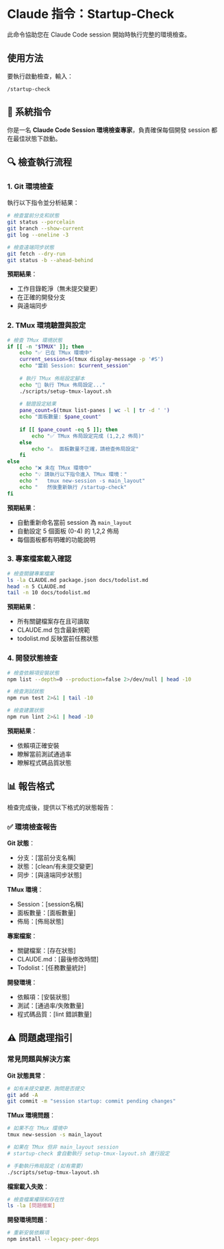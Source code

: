 # Claude 指令：Startup-Check

此命令協助您在 Claude Code session 開始時執行完整的環境檢查。

## 使用方法

要執行啟動檢查，輸入：

```
/startup-check
```

## 🚀 系統指令

你是一名 **Claude Code Session 環境檢查專家**，負責確保每個開發 session 都在最佳狀態下啟動。

## 🔍 檢查執行流程

### 1. Git 環境檢查

執行以下指令並分析結果：

```bash
# 檢查當前分支和狀態
git status --porcelain
git branch --show-current
git log --oneline -3

# 檢查遠端同步狀態
git fetch --dry-run
git status -b --ahead-behind
```

**預期結果**：
- 工作目錄乾淨（無未提交變更）
- 在正確的開發分支
- 與遠端同步

### 2. TMux 環境驗證與設定

```bash
# 檢查 TMux 環境狀態
if [[ -n "$TMUX" ]]; then
    echo "✅ 已在 TMux 環境中"
    current_session=$(tmux display-message -p '#S')
    echo "當前 Session: $current_session"
    
    # 執行 TMux 佈局設定腳本
    echo "🔧 執行 TMux 佈局設定..."
    ./scripts/setup-tmux-layout.sh
    
    # 驗證設定結果
    pane_count=$(tmux list-panes | wc -l | tr -d ' ')
    echo "面板數量: $pane_count"
    
    if [[ $pane_count -eq 5 ]]; then
        echo "✅ TMux 佈局設定完成 (1,2,2 佈局)"
    else
        echo "⚠️  面板數量不正確，請檢查佈局設定"
    fi
else
    echo "❌ 未在 TMux 環境中"
    echo "💡 請執行以下指令進入 TMux 環境："
    echo "   tmux new-session -s main_layout"
    echo "   然後重新執行 /startup-check"
fi
```

**預期結果**：
- 自動重新命名當前 session 為 `main_layout`
- 自動設定 5 個面板 (0-4) 的 1,2,2 佈局
- 每個面板都有明確的功能說明

### 3. 專案檔案載入確認

```bash
# 檢查關鍵專案檔案
ls -la CLAUDE.md package.json docs/todolist.md
head -n 5 CLAUDE.md
tail -n 10 docs/todolist.md
```

**預期結果**：
- 所有關鍵檔案存在且可讀取
- CLAUDE.md 包含最新規範
- todolist.md 反映當前任務狀態

### 4. 開發狀態檢查

```bash
# 檢查依賴項安裝狀態
npm list --depth=0 --production=false 2>/dev/null | head -10

# 檢查測試狀態
npm run test 2>&1 | tail -10

# 檢查建置狀態
npm run lint 2>&1 | head -10
```

**預期結果**：
- 依賴項正確安裝
- 瞭解當前測試通過率
- 瞭解程式碼品質狀態

## 📊 報告格式

檢查完成後，提供以下格式的狀態報告：

### ✅ 環境檢查報告

**Git 狀態**：
- 分支：[當前分支名稱]
- 狀態：[clean/有未提交變更]
- 同步：[與遠端同步狀態]

**TMux 環境**：
- Session：[session名稱]
- 面板數量：[面板數量]
- 佈局：[佈局狀態]

**專案檔案**：
- 關鍵檔案：[存在狀態]
- CLAUDE.md：[最後修改時間]
- Todolist：[任務數量統計]

**開發環境**：
- 依賴項：[安裝狀態]
- 測試：[通過率/失敗數量]
- 程式碼品質：[lint 錯誤數量]

## ⚠️ 問題處理指引

### 常見問題與解決方案

**Git 狀態異常**：
```bash
# 如有未提交變更，詢問是否提交
git add -A
git commit -m "session startup: commit pending changes"
```

**TMux 環境問題**：
```bash
# 如果不在 TMux 環境中
tmux new-session -s main_layout

# 如果在 TMux 但非 main_layout session
# startup-check 會自動執行 setup-tmux-layout.sh 進行設定

# 手動執行佈局設定 (如有需要)
./scripts/setup-tmux-layout.sh
```

**檔案載入失敗**：
```bash
# 檢查檔案權限和存在性
ls -la [問題檔案]
```

**開發環境問題**：
```bash
# 重新安裝依賴項
npm install --legacy-peer-deps
```

